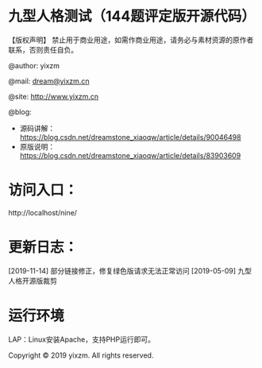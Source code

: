 # 九型人格测试（144题评定版开源代码）

【版权声明】
禁止用于商业用途，如需作商业用途，请务必与素材资源的原作者联系，否则责任自负。

>
@author: yixzm

@mail:   dream@yixzm.cn

@site:   http://www.yixzm.cn

@blog:
* 源码讲解：https://blog.csdn.net/dreamstone_xiaoqw/article/details/90046498
* 原版说明：https://blog.csdn.net/dreamstone_xiaoqw/article/details/83903609

# 访问入口：

http://localhost/nine/

# 更新日志：

[2019-11-14] 部分链接修正，修复绿色版请求无法正常访问
[2019-05-09] 九型人格开源版裁剪

# 运行环境

LAP：Linux安装Apache，支持PHP运行即可。

Copyright © 2019 yixzm. All rights reserved.
